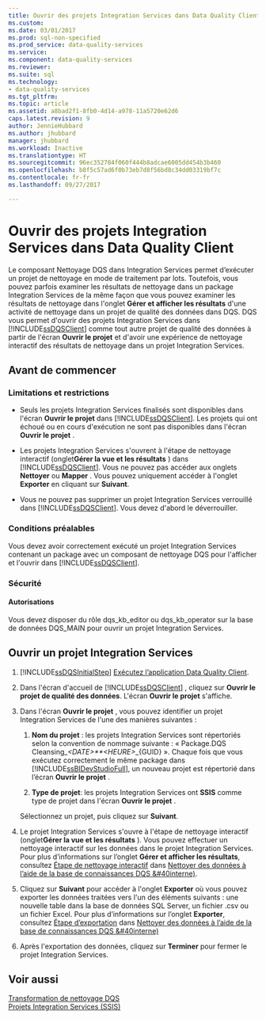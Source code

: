 ```yaml
---
title: Ouvrir des projets Integration Services dans Data Quality Client | Microsoft Docs
ms.custom: 
ms.date: 03/01/2017
ms.prod: sql-non-specified
ms.prod_service: data-quality-services
ms.service: 
ms.component: data-quality-services
ms.reviewer: 
ms.suite: sql
ms.technology:
- data-quality-services
ms.tgt_pltfrm: 
ms.topic: article
ms.assetid: a8bad2f1-8fb0-4d14-a978-11a5720e62d6
caps.latest.revision: 9
author: JennieHubbard
ms.author: jhubbard
manager: jhubbard
ms.workload: Inactive
ms.translationtype: HT
ms.sourcegitcommit: 96ec352784f060f444b8adcae6005dd454b3b460
ms.openlocfilehash: b8f5c57ad6f0b73eb7d8f56bd8c34dd03319bf7c
ms.contentlocale: fr-fr
ms.lasthandoff: 09/27/2017

---
```

# <a name="open-integration-services-projects-in-data-quality-client"></a>Ouvrir des projets Integration Services dans Data Quality Client
  Le composant Nettoyage DQS dans Integration Services permet d’exécuter un projet de nettoyage en mode de traitement par lots. Toutefois, vous pouvez parfois examiner les résultats de nettoyage dans un package Integration Services de la même façon que vous pouvez examiner les résultats de nettoyage dans l'onglet **Gérer et afficher les résultats** d'une activité de nettoyage dans un projet de qualité des données dans DQS. DQS vous permet d'ouvrir des projets Integration Services dans [!INCLUDE[ssDQSClient](../includes/ssdqsclient-md.md)] comme tout autre projet de qualité des données à partir de l'écran **Ouvrir le projet** et d'avoir une expérience de nettoyage interactif des résultats de nettoyage dans un projet Integration Services.  
  
##  <a name="BeforeYouBegin"></a> Avant de commencer  
  
###  <a name="LimitationsRestrictions"></a> Limitations et restrictions  
  
-   Seuls les projets Integration Services finalisés sont disponibles dans l'écran **Ouvrir le projet** dans [!INCLUDE[ssDQSClient](../includes/ssdqsclient-md.md)]. Les projets qui ont échoué ou en cours d'exécution ne sont pas disponibles dans l'écran **Ouvrir le projet** .  
  
-   Les projets Integration Services s'ouvrent à l'étape de nettoyage interactif (onglet**Gérer la vue et les résultats** ) dans [!INCLUDE[ssDQSClient](../includes/ssdqsclient-md.md)]. Vous ne pouvez pas accéder aux onglets **Nettoyer** ou **Mapper** . Vous pouvez uniquement accéder à l'onglet **Exporter** en cliquant sur **Suivant**.  
  
-   Vous ne pouvez pas supprimer un projet Integration Services verrouillé dans [!INCLUDE[ssDQSClient](../includes/ssdqsclient-md.md)]. Vous devez d'abord le déverrouiller.  
  
###  <a name="Prerequisites"></a> Conditions préalables  
 Vous devez avoir correctement exécuté un projet Integration Services contenant un package avec un composant de nettoyage DQS pour l'afficher et l'ouvrir dans [!INCLUDE[ssDQSClient](../includes/ssdqsclient-md.md)].  
  
###  <a name="Security"></a> Sécurité  
  
####  <a name="Permissions"></a> Autorisations  
 Vous devez disposer du rôle dqs_kb_editor ou dqs_kb_operator sur la base de données DQS_MAIN pour ouvrir un projet Integration Services.  
  
  
##  <a name="Open"></a> Ouvrir un projet Integration Services  
  
1.  [!INCLUDE[ssDQSInitialStep](../includes/ssdqsinitialstep-md.md)] [Exécutez l’application Data Quality Client](../data-quality-services/run-the-data-quality-client-application.md).  
  
2.  Dans l'écran d'accueil de [!INCLUDE[ssDQSClient](../includes/ssdqsclient-md.md)] , cliquez sur **Ouvrir le projet de qualité des données**. L'écran **Ouvrir le projet** s'affiche.  
  
3.  Dans l'écran **Ouvrir le projet** , vous pouvez identifier un projet Integration Services de l'une des manières suivantes :  
  
    1.  **Nom du projet** : les projets Integration Services sont répertoriés selon la convention de nommage suivante : « Package.DQS Cleansing_*\<DATE>**\<HEURE>*_{GUID} ». Chaque fois que vous exécutez correctement le même package dans [!INCLUDE[ssBIDevStudioFull](../includes/ssbidevstudiofull-md.md)], un nouveau projet est répertorié dans l’écran **Ouvrir le projet** .  
  
    2.  **Type de projet**: les projets Integration Services ont **SSIS** comme type de projet dans l'écran **Ouvrir le projet** .  
  
     Sélectionnez un projet, puis cliquez sur **Suivant**.  
  
4.  Le projet Integration Services s'ouvre à l'étape de nettoyage interactif (onglet**Gérer la vue et les résultats** ). Vous pouvez effectuer un nettoyage interactif sur les données dans le projet Integration Services. Pour plus d’informations sur l’onglet **Gérer et afficher les résultats**, consultez [Étape de nettoyage interactif](../data-quality-services/cleanse-data-using-dqs-internal-knowledge.md#Interactive) dans [Nettoyer des données à l’aide de la base de connaissances DQS &#40interne&#41;](../data-quality-services/cleanse-data-using-dqs-internal-knowledge.md).  
  
5.  Cliquez sur **Suivant** pour accéder à l'onglet **Exporter** où vous pouvez exporter les données traitées vers l'un des éléments suivants : une nouvelle table dans la base de données SQL Server, un fichier .csv ou un fichier Excel. Pour plus d’informations sur l’onglet **Exporter**, consultez [Étape d’exportation](../data-quality-services/cleanse-data-using-dqs-internal-knowledge.md#Export) dans [Nettoyer des données à l’aide de la base de connaissances DQS &#40interne&#41;](../data-quality-services/cleanse-data-using-dqs-internal-knowledge.md)  
  
6.  Après l'exportation des données, cliquez sur **Terminer** pour fermer le projet Integration Services.  

  
## <a name="see-also"></a>Voir aussi  
 [Transformation de nettoyage DQS](../integration-services/data-flow/transformations/dqs-cleansing-transformation.md)   
 [Projets Integration Services (SSIS)](../integration-services/integration-services-ssis-projects-and-solutions.md)  
  
  

